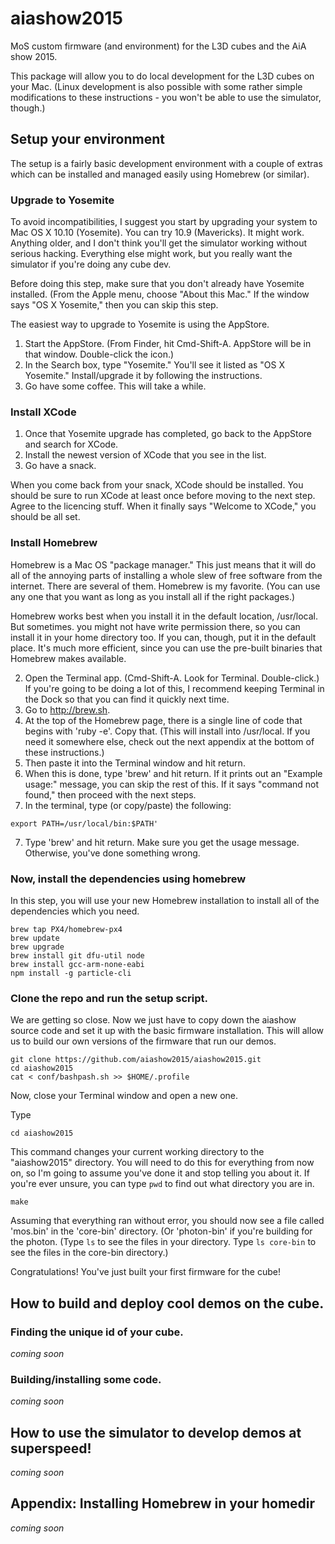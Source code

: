 # aiashow2015
MoS custom firmware (and environment) for the L3D cubes and the AiA show 2015.

This package will allow you to do local development for the L3D cubes on your Mac. (Linux development is also possible with some rather simple modifications to these instructions - you won't be able to use the simulator, though.) 

## Setup your environment

The setup is a fairly basic development environment with a couple of extras which can be installed and managed easily using Homebrew (or similar).

### Upgrade to Yosemite

To avoid incompatibilities, I suggest you start by upgrading your system to Mac OS X 10.10 (Yosemite). You can try 10.9 (Mavericks). It might work. Anything older, and I don't think you'll get the simulator working without serious hacking. Everything else might work, but you really want the simulator if you're doing any cube dev. 

Before doing this step, make sure that you don't already have Yosemite installed. (From the Apple menu, choose "About this Mac." If the window says "OS X Yosemite," then you can skip this step.

The easiest way to upgrade to Yosemite is using the AppStore.

1. Start the AppStore. (From Finder, hit Cmd-Shift-A. AppStore will be in that window. Double-click the icon.)
2. In the Search box, type "Yosemite." You'll see it listed as "OS X Yosemite." Install/upgrade it by following the instructions.
3. Go have some coffee. This will take a while.

### Install XCode

1. Once that Yosemite upgrade has completed, go back to the AppStore and search for XCode. 
2. Install the newest version of XCode that you see in the list. 
3. Go have a snack.

When you come back from your snack, XCode should be installed. You should be sure to run XCode at least once before moving to the next step. Agree to the licencing stuff. When it finally says "Welcome to XCode," you should be all set.

### Install Homebrew

Homebrew is a Mac OS "package manager." This just means that it will do all of the annoying parts of installing a whole slew of free software from the internet. There are several of them. Homebrew is my favorite. (You can use any one that you want as long as you install all if the right packages.)

Homebrew works best when you install it in the default location, /usr/local. But sometimes. you might not have write permission there, so you can install it in your home directory too. If you can, though, put it in the default place. It's much more efficient, since you can use the pre-built binaries that Homebrew makes available. 

2. Open the Terminal app. (Cmd-Shift-A. Look for Terminal. Double-click.) If you're going to be doing a lot of this, I recommend keeping Terminal in the Dock so that you can find it quickly next time.
1. Go to http://brew.sh.
3. At the top of the Homebrew page, there is a single line of code that begins with 'ruby -e'. Copy that. (This will install into /usr/local. If you need it somewhere else, check out the next appendix at the bottom of these instructions.)
4. Then paste it into the Terminal window and hit return. 
5. When this is done, type 'brew' and hit return. If it prints out an "Example usage:" message, you can skip the rest of this. If it says "command not found," then proceed with the next steps. 
6. In the terminal, type (or copy/paste) the following:
<pre><code>export PATH=/usr/local/bin:$PATH'</code></pre>
7. Type 'brew' and hit return. Make sure you get the usage message. Otherwise, you've done something wrong.

### Now, install the dependencies using homebrew

In this step, you will use your new Homebrew installation to install all of the dependencies which you need.

<pre><code>brew tap PX4/homebrew-px4
brew update
brew upgrade
brew install git dfu-util node 
brew install gcc-arm-none-eabi
npm install -g particle-cli
</code></pre>


### Clone the repo and run the setup script.

We are getting so close. Now we just have to copy down the aiashow source code and set it up with the basic firmware installation. This will allow us to build our own versions of the firmware that run our demos.

<pre><code>git clone https://github.com/aiashow2015/aiashow2015.git
cd aiashow2015
cat < conf/bashpash.sh >> $HOME/.profile
</code></pre>

Now, close your Terminal window and open a new one. 

Type <pre><code>cd aiashow2015</code></pre>

This command changes your current working directory to the "aiashow2015" directory. You will need to do this for everything from now on, so I'm going to assume you've done it and stop telling you about it. If you're ever unsure, you can type <code>pwd</code> to find out what directory you are in.

<pre><code>make</code></pre>

Assuming that everything ran without error, you should now see a file called 'mos.bin' in the 'core-bin' directory. (Or 'photon-bin' if you're building for the photon. (Type <code>ls</code> to see the files in your directory. Type <code>ls core-bin</code> to see the files in the core-bin directory.) 

Congratulations! You've just built your first firmware for the cube!

## How to build and deploy cool demos on the cube.

### Finding the unique id of your cube.

_coming soon_

### Building/installing some code.

_coming soon_


## How to use the simulator to develop demos at superspeed!

_coming soon_


## Appendix: Installing Homebrew in your homedir

_coming soon_
